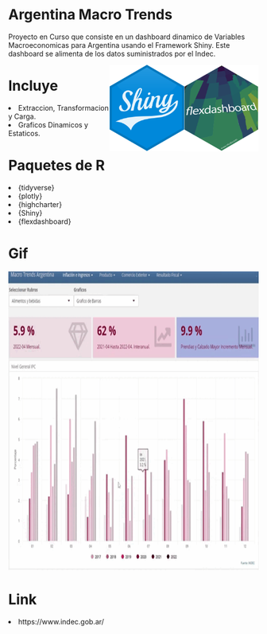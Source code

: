 # Argentina Macro Trends


Proyecto en Curso que consiste en un dashboard dinamico de Variables Macroeconomicas para Argentina usando el Framework Shiny. Este dashboard se alimenta de los datos suministrados por el Indec.



<p>
<a href="https://pkgs.rstudio.com/flexdashboard/" rel="nofollow"><img src="https://raw.githubusercontent.com/rstudio/hex-stickers/master/PNG/flexdashboard.png" align="right" width="150" style="max-width: 100%;"></a>
<a href="https://shiny.rstudio.com/" rel="nofollow"><img src="https://raw.githubusercontent.com/rstudio/hex-stickers/master/PNG/shiny.png" align="right" width="150" style="max-width: 100%;"></a>
</p>




# Incluye

<ui>

<li>
Extraccion, Transformacion y Carga.
</li>

<li>
Graficos Dinamicos y Estaticos.
</li>


</ui>




# Paquetes de R

<ui>

<li>
{tidyverse}
</li>

<li>
{plotly}
</li>

<li>
{highcharter}
</li>

<li>
{Shiny}
</li>

<li>
{flexdashboard}
</li>

</ui>

# Gif

<p align="center">
  <img 
    width="600"
    height="600"
    src="shinyarg.gif"
  >
</p>





# Link

<ui>

<li>
https://www.indec.gob.ar/
</li>


</ui>


